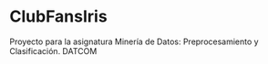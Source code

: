 # ClubFansIris
Proyecto para la asignatura Minería de Datos: Preprocesamiento y Clasificación. DATCOM
